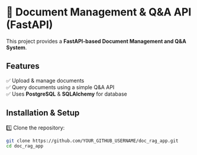# 🚀 Document Management & Q&A API (FastAPI)

This project provides a **FastAPI-based Document Management and Q&A System**.

## Features
✅ Upload & manage documents  
✅ Query documents using a simple Q&A API  
✅ Uses **PostgreSQL** & **SQLAlchemy** for database  

## Installation & Setup
1️⃣ Clone the repository:
```bash
git clone https://github.com/YOUR_GITHUB_USERNAME/doc_rag_app.git
cd doc_rag_app
